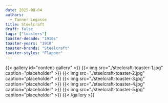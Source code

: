 ```yaml
---
date: 2025-09-04
authors:
  - Tanner Legasse
title: Steelcraft
draft: false
tags: ["toasters"]
toaster-decade: "1910s"
toaster-years: "1910"
toaster-brands: "Steelcraft"
toaster-styles: "Flapper"
---
```

{{< gallery id="content-gallery" >}}
  {{< img src="./steelcraft-toaster-1.jpg" caption="placeholder" >}}
  {{< img src="./steelcraft-toaster-2.jpg" caption="placeholder" >}}
  {{< img src="./steelcraft-toaster-3.jpg" caption="placeholder" >}}
  {{< img src="./steelcraft-toaster-4.jpg" caption="placeholder" >}}
  {{< img src="./steelcraft-toaster-5.jpg" caption="placeholder" >}}
{{< /gallery >}}
